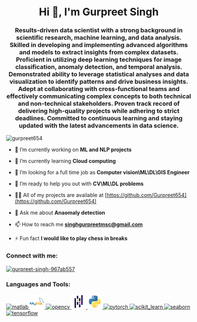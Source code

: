<h1 align="center">Hi 👋, I'm Gurpreet Singh</h1>
<h3 align="center">Results-driven data scientist with a strong background in scientific research, machine learning, and data analysis. Skilled in developing and implementing advanced algorithms and models to extract insights from complex datasets. Proficient in utilizing deep learning techniques for image classification, anomaly detection, and temporal analysis. Demonstrated ability to leverage statistical analyses and data visualization to identify patterns and drive business insights. Adept at collaborating with cross-functional teams and effectively communicating complex concepts to both technical and non-technical stakeholders. Proven track record of delivering high-quality projects while adhering to strict deadlines. Committed to continuous learning and staying updated with the latest advancements in data science.</h3>

<p align="left"> <img src="https://komarev.com/ghpvc/?username=gurpreet654&label=Profile%20views&color=0e75b6&style=flat" alt="gurpreet654" /> </p>

- 🔭 I’m currently working on **ML and NLP projects**

- 🌱 I’m currently learning **Cloud computing**

- 👯 I’m looking for a full time job as **Computer vision\ML\DL\GIS Engineer**

- 🤝 I’m ready to help you out with **CV\ML\DL problems**

- 👨‍💻 All of my projects are available at [https://github.com/Gurpreet654](https://github.com/Gurpreet654)

- 💬 Ask me about **Anaomaly detection**

- 📫 How to reach me **singhgurpreetmsc@gmail.com**

- ⚡ Fun fact **I would like to play chess in breaks**

<h3 align="left">Connect with me:</h3>
<p align="left">
<a href="https://linkedin.com/in/gurpreet-singh-967ab557" target="blank"><img align="center" src="https://raw.githubusercontent.com/rahuldkjain/github-profile-readme-generator/master/src/images/icons/Social/linked-in-alt.svg" alt="gurpreet-singh-967ab557" height="30" width="40" /></a>
</p>

<h3 align="left">Languages and Tools:</h3>
<p align="left"> <a href="https://www.mathworks.com/" target="_blank" rel="noreferrer"> <img src="https://upload.wikimedia.org/wikipedia/commons/2/21/Matlab_Logo.png" alt="matlab" width="40" height="40"/> </a> <a href="https://www.mysql.com/" target="_blank" rel="noreferrer"> <img src="https://raw.githubusercontent.com/devicons/devicon/master/icons/mysql/mysql-original-wordmark.svg" alt="mysql" width="40" height="40"/> </a> <a href="https://opencv.org/" target="_blank" rel="noreferrer"> <img src="https://www.vectorlogo.zone/logos/opencv/opencv-icon.svg" alt="opencv" width="40" height="40"/> </a> <a href="https://pandas.pydata.org/" target="_blank" rel="noreferrer"> <img src="https://raw.githubusercontent.com/devicons/devicon/2ae2a900d2f041da66e950e4d48052658d850630/icons/pandas/pandas-original.svg" alt="pandas" width="40" height="40"/> </a> <a href="https://www.python.org" target="_blank" rel="noreferrer"> <img src="https://raw.githubusercontent.com/devicons/devicon/master/icons/python/python-original.svg" alt="python" width="40" height="40"/> </a> <a href="https://pytorch.org/" target="_blank" rel="noreferrer"> <img src="https://www.vectorlogo.zone/logos/pytorch/pytorch-icon.svg" alt="pytorch" width="40" height="40"/> </a> <a href="https://scikit-learn.org/" target="_blank" rel="noreferrer"> <img src="https://upload.wikimedia.org/wikipedia/commons/0/05/Scikit_learn_logo_small.svg" alt="scikit_learn" width="40" height="40"/> </a> <a href="https://seaborn.pydata.org/" target="_blank" rel="noreferrer"> <img src="https://seaborn.pydata.org/_images/logo-mark-lightbg.svg" alt="seaborn" width="40" height="40"/> </a> <a href="https://www.tensorflow.org" target="_blank" rel="noreferrer"> <img src="https://www.vectorlogo.zone/logos/tensorflow/tensorflow-icon.svg" alt="tensorflow" width="40" height="40"/> </a> </p>
